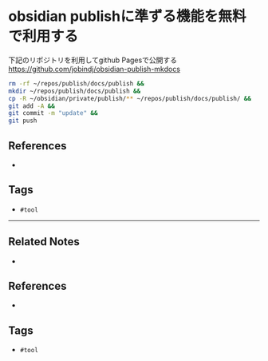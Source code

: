 # obsidian publishに準ずる機能を無料で利用する
下記のリポジトリを利用してgithub Pagesで公開する
https://github.com/jobindj/obsidian-publish-mkdocs


```sh
rm -rf ~/repos/publish/docs/publish &&
mkdir ~/repos/publish/docs/publish &&
cp -R ~/obsidian/private/publish/** ~/repos/publish/docs/publish/ &&
git add -A &&
git commit -m "update" &&
git push
```



## References
- 

## Tags
- `#tool` 

---
## Related Notes
- 

## References
- 

## Tags
- `#tool` 
